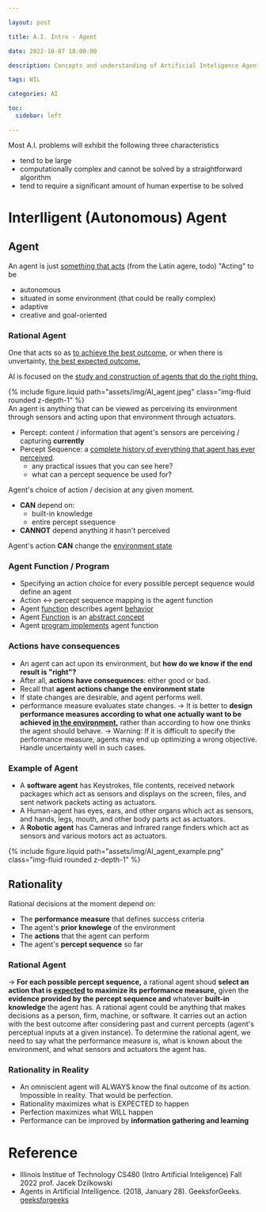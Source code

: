 ```yaml
---

layout: post

title: A.I. Intro - Agent

date: 2022-10-07 18:00:00

description: Concepts and understanding of Artificial Inteligence Agent

tags: WIL

categories: AI

toc:
  sidebar: left

---
```


Most A.I. problems will exhibit the following three characteristics
- tend to be large
- computationally complex and cannot be solved by a straightforward algorithm
- tend to require a significant amount of human expertise to be solved

# Interlligent (Autonomous) Agent
## Agent
An agent is just <U>something that acts</U> (from the Latin agere, todo)
"Acting" to be
- autonomous
- situated in some environment (that could be really complex)
- adaptive
- creative and goal-oriented

### Rational Agent
One that acts so as <U>to achieve the best outcome</U>, or when there is unvertainty, <U>the best expected outcome.</U>

AI is focused on the <U>study and construction of agents that do the right thing.</U>

<div class="row mt-3">
<div class="col-sm mt-3 mt-md-0">
{% include figure.liquid path="assets/img/AI_agent.jpeg" class="img-fluid rounded z-depth-1" %}
</div>
</div>
An agent is anything that can be viewed as perceiving its environment through sensors and acting upon that environment through actuators.

- Percept: content / information that agent's sensors are perceiving / capturing **currently**
- Percept Sequence: a <U>complete history of everything that agent has ever perceived</U>.
	- any practical issues that you can see here?
	- what can a percept sequence be used for?


Agent's choice of action / decision at any given moment.
- **CAN** depend on:
	- built-in knowledge
	- entire percept ssequence
- **CANNOT** depend anything it hasn't perceived

Agent's action **CAN** change the <U>environment state</U>

### Agent Function / Program
- Specifying an action choice for every possible percept sequence would define an agent
- Action <-> percept sequence mapping is the agent function
- Agent <U>function</U> describes agent <U>behavior</U>
- Agent <U>Function</U> is an <U>abstract concept</U>
- Agent <U>program implements</U> agent function

### Actions have consequences
- An agent can act upon its environment, but **how do we know if the end result is "right"?**
- After all, **actions have consequences**: either good or bad.
- Recall that **agent actions change the environment state**
- If state changes are desirable, and agent performs well.
- performance measure evaluates state changes.
	-> It is better to **design performance measures according to what one actually want to be achieved <U>in the environment</U>,** rather than according to how one thinks the agent should behave.
    -> Warning: If it is difficult to specify the performance measure, agents may end up optimizing a wrong objective. Handle uncertainty well in such cases.
    
### Example of Agent
- A **software agent** has Keystrokes, file contents, received network packages which act as sensors and displays on the screen, files, and sent network packets acting as actuators.
- A Human-agent has eyes, ears, and other organs which act as sensors, and hands, legs, mouth, and other body parts act as actuators.
- A **Robotic agent** has Cameras and infrared range finders which act as sensors and various motors act as actuators.
<div class="row mt-3">
<div class="col-sm mt-3 mt-md-0">
{% include figure.liquid path="assets/img/AI_agent_example.png" class="img-fluid rounded z-depth-1" %}
</div>
</div>

## Rationality
Rational decisions at the moment depend on:
- The **performance measure** that defines success criteria
- The agent's **prior knowlege** of the environment
- The **actions** that the agent can perform
- The agent's **percept sequence** so far

### Rational Agent
-> **For each possible percept sequence,** a rational agent shoud **select an action that is <U>expected</U> to maximize its performance measure,** given the **evidence provided by the percept sequence and** whatever **built-in knowledge** the agent has.
A rational agent could be anything that makes decisions as a person, firm, machine, or software. It carries out an action with the best outcome after considering past and current percepts (agent's perceptual inputs at a given instance).
To determine the rational agent, we need to say what the performance measure is, what is known about the environment, and what sensors and actuators the agent has.

### Rationality in Reality
- An omniscient agent will ALWAYS know the final outcome of its action. Impossible in reality. That would be perfection.
- Rationality maximizes what is EXPECTED to happen
- Perfection maximizes what WILL happen
- Performance can be improved by **information gathering and learning**

# Reference
- Illinois Institue of Technology CS480 (Intro Artificial Inteligence) Fall 2022 prof. Jacek Dzilkowski
- Agents in Artificial Intelligence. (2018, January 28). GeeksforGeeks. <a href="https://www.geeksforgeeks.org/agents-artificial-intelligence/?ref=lbp">geeksforgeeks</a>





